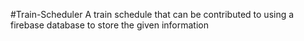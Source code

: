#Train-Scheduler
A train schedule that can be contributed to using a firebase database to store the given information
